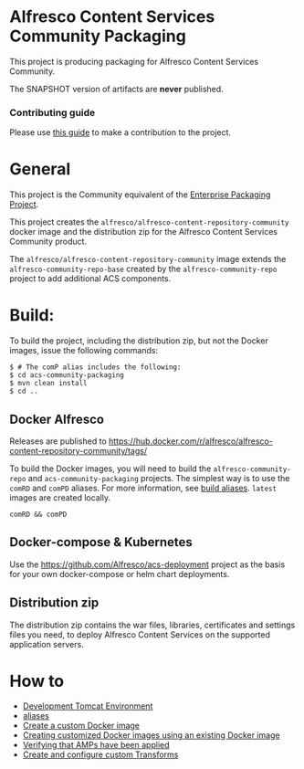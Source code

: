 
# Alfresco Content Services Community Packaging
This project is producing packaging for Alfresco Content Services Community.

The SNAPSHOT version of artifacts are **never** published.

### Contributing guide
Please use [this guide](CONTRIBUTING.md) to make a contribution to the project.

# General

This project is the Community equivalent of the [Enterprise Packaging Project](https://github.com/Alfresco/acs-packaging).

This project creates the `alfresco/alfresco-content-repository-community` docker image and the distribution zip
for the Alfresco Content Services Community product.

The `alfresco/alfresco-content-repository-community` image extends the `alfresco-community-repo-base` created by the
`alfresco-community-repo` project to add additional ACS components.

# Build:
To build the project, including the distribution zip, but not the Docker images, issue the following commands:
```
$ # The comP alias includes the following:
$ cd acs-community-packaging
$ mvn clean install
$ cd ..
```
## Docker Alfresco
Releases are published to https://hub.docker.com/r/alfresco/alfresco-content-repository-community/tags/

To build the Docker images, you will need to build the `alfresco-community-repo` and
`acs-community-packaging` projects. The simplest way is to use the `comRD` and `comPD` aliases.
For more information, see [build aliases](dev/aliases). `latest` images are created locally.
```
comRD && comPD
```

## Docker-compose & Kubernetes
Use the https://github.com/Alfresco/acs-deployment project as the basis for your own docker-compose or helm chart deployments.


## Distribution zip
The distribution zip contains the war files, libraries, certificates and settings files you need, to deploy
Alfresco Content Services on the supported application servers.


# How to

* [Development Tomcat Environment](dev/README.md)
* [aliases](dev/aliases)
* [Create a custom Docker image](https://github.com/Alfresco/acs-packaging/blob/master/docs/create-custom-image.md)
* [Creating customized Docker images using an existing Docker image](https://github.com/Alfresco/acs-packaging/blob/master/docs/create-custom-image-using-existing-docker-image.md)
* [Verifying that AMPs have been applied](https://github.com/Alfresco/acs-packaging/blob/master/docs/verify-the-amp-has-been-applied.md)
* [Create and configure custom Transforms](https://github.com/Alfresco/acs-packaging/blob/master/docs/custom-transforms-and-renditions.md)
